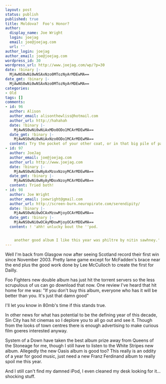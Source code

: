 ```yaml
---
layout: post
status: publish
published: true
title: Moldova?  Foo's Honor?
author:
  display_name: Joe Wright
  login: joejag
  email: joe@joejag.com
  url: ''
author_login: joejag
author_email: joe@joejag.com
wordpress_id: 30
wordpress_url: http://www.joejag.com/wp/?p=30
date: !binary |-
  MjAwNS0wNi0wNSAxNzo0MTozNyArMDEwMA==
date_gmt: !binary |-
  MjAwNS0wNi0wNSAxNzo0MTozNyArMDEwMA==
categories:
- Old
tags: []
comments:
- id: 96
  author: Alison
  author_email: alisonthewliss@hotmail.com
  author_url: http://hahahah
  date: !binary |-
    MjAwNS0wNi0wNiAxMDo0ODo1MCArMDEwMA==
  date_gmt: !binary |-
    MjAwNS0wNi0wNiAxNzo0ODo1MCArMDEwMA==
  content: Try the pocket of your other coat, or in that big pile of paper...
- id: 97
  author: JoeJag
  author_email: joe@joejag.com
  author_url: http://www.joejag.com
  date: !binary |-
    MjAwNS0wNi0wNyAxMzoxNzoyMCArMDEwMA==
  date_gmt: !binary |-
    MjAwNS0wNi0wNyAyMDoxNzoyMCArMDEwMA==
  content: Tried both!
- id: 98
  author: Joe Wright
  author_email: joewright@gmail.com
  author_url: http://screen-burn.neuropirate.com/serendipity/
  date: !binary |-
    MjAwNS0wNi0wOCAxMzowMjoyOCArMDEwMA==
  date_gmt: !binary |-
    MjAwNS0wNi0wOCAyMDowMjoyOCArMDEwMA==
  content: ! 'ahh! unlucky bout the ''pod.


    another good album I like this year was philtre by nitin sawhney.'
---
```

<p>Well I'm back from Glasgow now after seeing Scotland record their first win since November 2003.  Pretty lame game except for McFadden's brace near the end plus the good work done by Lee McCulloch to create the first for Dailly.</p>
<p>Foo Fighters new double album has just hit the torrent servers so the less scrupulous of us can go download that now.  One review I've heard that hit home for me was: "If you don't buy this album,  everyone who has it will be better than you. It's just that damn good"</p>
<p>I'll let you know in 80mb's time if this stands true.</p>
<p>In other news for what has potential to be the defining year of this decade, Sin City has hit cinemas so I deplore you to all go out and see it.  Though from the looks of town centres there is enough advertising to make curious film goeres interested anyway.  </p>
<p>System of a Down have taken the best album prize away from Queens of the Stoneage for me, though I still have to listen to the White Stripes new album.  Allegedly the new Oasis album is good too?  This really is an oddity of a year for good music, just need a new Franz Ferdinand album to really spoil me this year.</p>
<p>And I still can't find my damned iPod, I even cleaned my desk looking for it... shocking stuff.</p>
